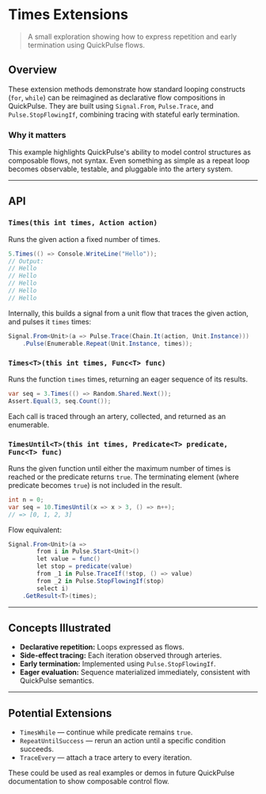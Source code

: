 # Times Extensions

> A small exploration showing how to express repetition and early termination using QuickPulse flows.

## Overview

These extension methods demonstrate how standard looping constructs (`for`, `while`) can be reimagined as declarative flow compositions in QuickPulse.
They are built using `Signal.From`, `Pulse.Trace`, and `Pulse.StopFlowingIf`, combining tracing with stateful early termination.

### Why it matters

This example highlights QuickPulse's ability to model control structures as composable flows, not syntax. Even something as simple as a repeat loop becomes observable, testable, and pluggable into the artery system.

---

## API

### `Times(this int times, Action action)`

Runs the given action a fixed number of times.

```csharp
5.Times(() => Console.WriteLine("Hello"));
// Output:
// Hello
// Hello
// Hello
// Hello
// Hello
```

Internally, this builds a signal from a unit flow that traces the given action, and pulses it `times` times:

```csharp
Signal.From<Unit>(a => Pulse.Trace(Chain.It(action, Unit.Instance)))
    .Pulse(Enumerable.Repeat(Unit.Instance, times));
```

### `Times<T>(this int times, Func<T> func)`

Runs the function `times` times, returning an eager sequence of its results.

```csharp
var seq = 3.Times(() => Random.Shared.Next());
Assert.Equal(3, seq.Count());
```

Each call is traced through an artery, collected, and returned as an enumerable.

### `TimesUntil<T>(this int times, Predicate<T> predicate, Func<T> func)`

Runs the given function until either the maximum number of times is reached or the predicate returns `true`.
The terminating element (where predicate becomes `true`) is not included in the result.

```csharp
int n = 0;
var seq = 10.TimesUntil(x => x > 3, () => n++);
// => [0, 1, 2, 3]
```

Flow equivalent:

```csharp
Signal.From<Unit>(a =>
        from i in Pulse.Start<Unit>()
        let value = func()
        let stop = predicate(value)
        from _1 in Pulse.TraceIf(!stop, () => value)
        from _2 in Pulse.StopFlowingIf(stop)
        select i)
    .GetResult<T>(times);
```

---

## Concepts Illustrated

* **Declarative repetition:** Loops expressed as flows.
* **Side-effect tracing:** Each iteration observed through arteries.
* **Early termination:** Implemented using `Pulse.StopFlowingIf`.
* **Eager evaluation:** Sequence materialized immediately, consistent with QuickPulse semantics.

---

## Potential Extensions

* `TimesWhile` — continue while predicate remains `true`.
* `RepeatUntilSuccess` — rerun an action until a specific condition succeeds.
* `TraceEvery` — attach a trace artery to every iteration.

These could be used as real examples or demos in future QuickPulse documentation to show composable control flow.
